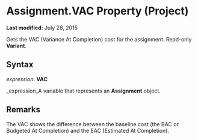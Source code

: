 
# Assignment.VAC Property (Project)

 **Last modified:** July 28, 2015

Gets the VAC (Variance At Completion) cost for the assignment. Read-only  **Variant**.

## Syntax

 _expression_. **VAC**

 _expression_A variable that represents an  **Assignment** object.


## Remarks

The VAC shows the difference between the baseline cost (the BAC or Budgeted At Completion) and the EAC (Estimated At Completion).

